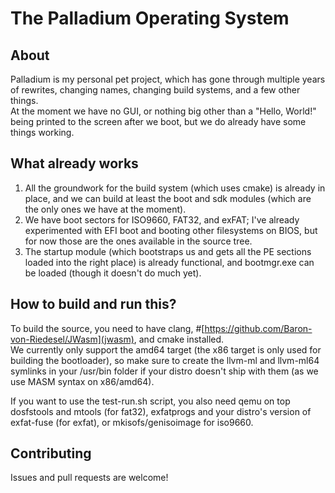 # The Palladium Operating System

## About

Palladium is my personal pet project, which has gone through multiple years of rewrites, changing names, changing build systems, and a few other things.  
At the moment we have no GUI, or nothing big other than a "Hello, World!" being printed to the screen after we boot, but we do already have some things working.  

## What already works

1. All the groundwork for the build system (which uses cmake) is already in place, and we can build at least the boot and sdk modules (which are the only ones we have at the moment).
2. We have boot sectors for ISO9660, FAT32, and exFAT; I've already experimented with EFI boot and booting other filesystems on BIOS, but for now those are the ones available in the source tree.
3. The startup module (which bootstraps us and gets all the PE sections loaded into the right place) is already functional, and bootmgr.exe can be loaded (though it doesn't do much yet).

## How to build and run this?

To build the source, you need to have clang, #[https://github.com/Baron-von-Riedesel/JWasm](jwasm), and cmake installed.  
We currently only support the amd64 target (the x86 target is only used for building the bootloader), so make sure to create the llvm-ml and llvm-ml64 symlinks in your /usr/bin folder if your distro doesn't ship with them (as we use MASM syntax on x86/amd64).

If you want to use the test-run.sh script, you also need qemu on top dosfstools and mtools (for fat32), exfatprogs and your distro's version of exfat-fuse (for exfat), or mkisofs/genisoimage for iso9660.

## Contributing

Issues and pull requests are welcome!
